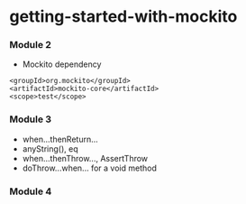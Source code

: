 # getting-started-with-mockito

### Module 2
* Mockito dependency
```
<groupId>org.mockito</groupId>
<artifactId>mockito-core</artifactId>
<scope>test</scope>
```

### Module 3
* when...thenReturn...
* anyString(), eq
* when...thenThrow..., AssertThrow
* doThrow...when... for a void method

### Module 4
